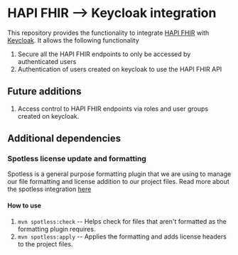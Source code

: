 # HAPI FHIR --> Keycloak integration

This repository provides the functionality to integrate [HAPI FHIR](https://hapifhir.io/) with [Keycloak](https://www.keycloak.org/). 
It allows the following functionality
1. Secure all the HAPI FHIR endpoints to only be accessed by authenticated users
2. Authentication of users created on keycloak to use the HAPI FHIR API

## Future additions
1. Access control to HAPI FHIR endpoints via roles and user groups created on keycloak. 


## Additional dependencies

### Spotless license update and formatting

Spotless is a general purpose formatting plugin that we are using to manage our file formatting and license addition to 
our project files. Read more about the spotless integration [here](https://github.com/diffplug/spotless/tree/main/plugin-maven)

#### How to use 
1. `mvn spotless:check` -- Helps check for files that aren't formatted as the formatting plugin requires. 
2. `mvn spotless:apply` -- Applies the formatting and adds license headers to the project files. 
